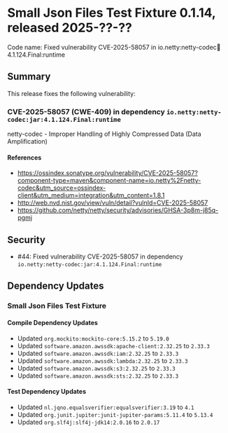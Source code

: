 # Small Json Files Test Fixture 0.1.14, released 2025-??-??

Code name: Fixed vulnerability CVE-2025-58057 in io.netty:netty-codec:jar:4.1.124.Final:runtime

## Summary

This release fixes the following vulnerability:

### CVE-2025-58057 (CWE-409) in dependency `io.netty:netty-codec:jar:4.1.124.Final:runtime`
netty-codec - Improper Handling of Highly Compressed Data (Data Amplification)
#### References
* https://ossindex.sonatype.org/vulnerability/CVE-2025-58057?component-type=maven&component-name=io.netty%2Fnetty-codec&utm_source=ossindex-client&utm_medium=integration&utm_content=1.8.1
* http://web.nvd.nist.gov/view/vuln/detail?vulnId=CVE-2025-58057
* https://github.com/netty/netty/security/advisories/GHSA-3p8m-j85q-pgmj

## Security

* #44: Fixed vulnerability CVE-2025-58057 in dependency `io.netty:netty-codec:jar:4.1.124.Final:runtime`

## Dependency Updates

### Small Json Files Test Fixture

#### Compile Dependency Updates

* Updated `org.mockito:mockito-core:5.15.2` to `5.19.0`
* Updated `software.amazon.awssdk:apache-client:2.32.25` to `2.33.3`
* Updated `software.amazon.awssdk:iam:2.32.25` to `2.33.3`
* Updated `software.amazon.awssdk:lambda:2.32.25` to `2.33.3`
* Updated `software.amazon.awssdk:s3:2.32.25` to `2.33.3`
* Updated `software.amazon.awssdk:sts:2.32.25` to `2.33.3`

#### Test Dependency Updates

* Updated `nl.jqno.equalsverifier:equalsverifier:3.19` to `4.1`
* Updated `org.junit.jupiter:junit-jupiter-params:5.11.4` to `5.13.4`
* Updated `org.slf4j:slf4j-jdk14:2.0.16` to `2.0.17`
